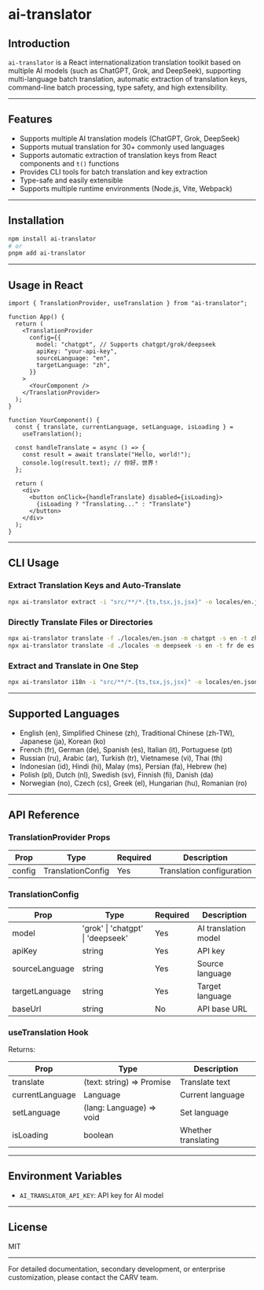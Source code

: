 # ai-translator

## Introduction

`ai-translator` is a React internationalization translation toolkit based on multiple AI models (such as ChatGPT, Grok, and DeepSeek), supporting multi-language batch translation, automatic extraction of translation keys, command-line batch processing, type safety, and high extensibility.

---

## Features

- Supports multiple AI translation models (ChatGPT, Grok, DeepSeek)
- Supports mutual translation for 30+ commonly used languages
- Supports automatic extraction of translation keys from React components and `t()` functions
- Provides CLI tools for batch translation and key extraction
- Type-safe and easily extensible
- Supports multiple runtime environments (Node.js, Vite, Webpack)

---

## Installation

```bash
npm install ai-translator
# or
pnpm add ai-translator
```

---

## Usage in React

```tsx
import { TranslationProvider, useTranslation } from "ai-translator";

function App() {
  return (
    <TranslationProvider
      config={{
        model: "chatgpt", // Supports chatgpt/grok/deepseek
        apiKey: "your-api-key",
        sourceLanguage: "en",
        targetLanguage: "zh",
      }}
    >
      <YourComponent />
    </TranslationProvider>
  );
}

function YourComponent() {
  const { translate, currentLanguage, setLanguage, isLoading } =
    useTranslation();

  const handleTranslate = async () => {
    const result = await translate("Hello, world!");
    console.log(result.text); // 你好，世界！
  };

  return (
    <div>
      <button onClick={handleTranslate} disabled={isLoading}>
        {isLoading ? "Translating..." : "Translate"}
      </button>
    </div>
  );
}
```

---

## CLI Usage

### Extract Translation Keys and Auto-Translate

```bash
npx ai-translator extract -i "src/**/*.{ts,tsx,js,jsx}" -o locales/en.json --translate -l zh ja ko fr de es ...
```

### Directly Translate Files or Directories

```bash
npx ai-translator translate -f ./locales/en.json -m chatgpt -s en -t zh ja ko
npx ai-translator translate -d ./locales -m deepseek -s en -t fr de es
```

### Extract and Translate in One Step

```bash
npx ai-translator i18n -i "src/**/*.{ts,tsx,js,jsx}" -o locales/en.json -m grok -s en -t zh ja ko fr de es
```

---

## Supported Languages

- English (en), Simplified Chinese (zh), Traditional Chinese (zh-TW), Japanese (ja), Korean (ko)
- French (fr), German (de), Spanish (es), Italian (it), Portuguese (pt)
- Russian (ru), Arabic (ar), Turkish (tr), Vietnamese (vi), Thai (th)
- Indonesian (id), Hindi (hi), Malay (ms), Persian (fa), Hebrew (he)
- Polish (pl), Dutch (nl), Swedish (sv), Finnish (fi), Danish (da)
- Norwegian (no), Czech (cs), Greek (el), Hungarian (hu), Romanian (ro)

---

## API Reference

### TranslationProvider Props

| Prop   | Type              | Required | Description               |
| ------ | ----------------- | -------- | ------------------------- |
| config | TranslationConfig | Yes      | Translation configuration |

### TranslationConfig

| Prop           | Type                              | Required | Description          |
| -------------- | --------------------------------- | -------- | -------------------- |
| model          | 'grok' \| 'chatgpt' \| 'deepseek' | Yes      | AI translation model |
| apiKey         | string                            | Yes      | API key              |
| sourceLanguage | string                            | Yes      | Source language      |
| targetLanguage | string                            | Yes      | Target language      |
| baseUrl        | string                            | No       | API base URL         |

### useTranslation Hook

Returns:

| Prop            | Type                                         | Description         |
| --------------- | -------------------------------------------- | ------------------- |
| translate       | (text: string) => Promise<TranslationResult> | Translate text      |
| currentLanguage | Language                                     | Current language    |
| setLanguage     | (lang: Language) => void                     | Set language        |
| isLoading       | boolean                                      | Whether translating |

---

## Environment Variables

- `AI_TRANSLATOR_API_KEY`: API key for AI model

---

## License

MIT

---

For detailed documentation, secondary development, or enterprise customization, please contact the CARV team.
